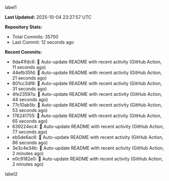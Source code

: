 
label1 
<!-- ACTIVITY_START -->
**Last Updated:** 2025-10-04 23:27:57 UTC

**Repository Stats:**
- Total Commits: 35700
- Last Commit: 12 seconds ago

**Recent Commits:**
- 9da41fdc6: 🤖 Auto-update README with recent activity (GitHub Action, 11 seconds ago)
- 44efb35fd: 🤖 Auto-update README with recent activity (GitHub Action, 21 seconds ago)
- 801cc3df8: 🤖 Auto-update README with recent activity (GitHub Action, 31 seconds ago)
- 4fe23597a: 🤖 Auto-update README with recent activity (GitHub Action, 44 seconds ago)
- 77c10ab5b: 🤖 Auto-update README with recent activity (GitHub Action, 53 seconds ago)
- 176241755: 🤖 Auto-update README with recent activity (GitHub Action, 65 seconds ago)
- 639224ec4: 🤖 Auto-update README with recent activity (GitHub Action, 77 seconds ago)
- eb5de6ac6: 🤖 Auto-update README with recent activity (GitHub Action, 86 seconds ago)
- 3e3c4e34b: 🤖 Auto-update README with recent activity (GitHub Action, 2 minutes ago)
- e0c9182e0: 🤖 Auto-update README with recent activity (GitHub Action, 2 minutes ago)
<!-- ACTIVITY_END -->

label2

